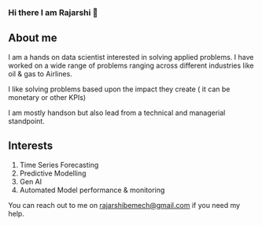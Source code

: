 ### Hi there I am Rajarshi :panda_face:

## About me
I am a hands on data scientist interested in solving applied problems. I have worked on a wide range of problems ranging across different 
industries like oil & gas to Airlines.

I like solving problems based upon the impact they create ( it can be monetary or other KPIs)

I am mostly handson but also lead from a technical and managerial standpoint.

## Interests

1. Time Series Forecasting
2. Predictive Modelling
3. Gen AI
4. Automated Model performance & monitoring

You can reach out to me on rajarshibemech@gmail.com if you need my help.


